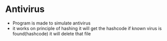 # Antivirus

- Program is made to simulate antivirus
- it works on principle of hashing it will get the hashcode if known virus is found(hashcode) it will delete that file